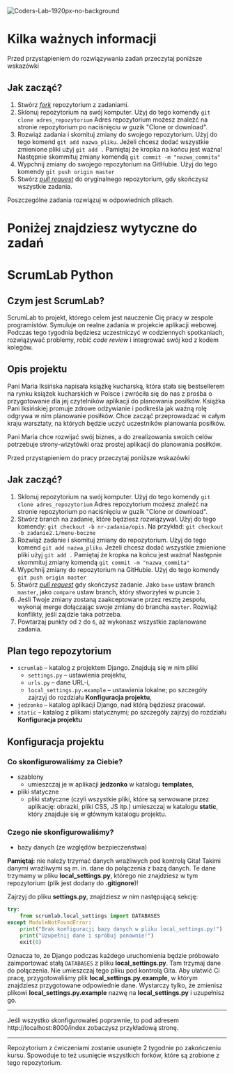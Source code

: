 ![Coders-Lab-1920px-no-background](https://user-images.githubusercontent.com/152855/73064373-5ed69780-3ea1-11ea-8a71-3d370a5e7dd8.png)

# Kilka ważnych informacji

Przed przystąpieniem do rozwiązywania zadań przeczytaj poniższe wskazówki

## Jak zacząć?

1. Stwórz [*fork*](https://guides.github.com/activities/forking/) repozytorium z zadaniami.
2. Sklonuj repozytorium na swój komputer. Użyj do tego komendy `git clone adres_repozytorium`
Adres repozytorium możesz znaleźć na stronie repozytorium po naciśnięciu w guzik "Clone or download".
3. Rozwiąż zadania i skomituj zmiany do swojego repozytorium. Użyj do tego komend `git add nazwa_pliku`.
Jeżeli chcesz dodać wszystkie zmienione pliki użyj `git add .` 
Pamiętaj że kropka na końcu jest ważna!
Następnie skommituj zmiany komendą `git commit -m "nazwa_commita"`
4. Wypchnij zmiany do swojego repozytorium na GitHubie.  Użyj do tego komendy `git push origin master`
5. Stwórz [*pull request*](https://help.github.com/articles/creating-a-pull-request) do oryginalnego repozytorium, gdy skończysz wszystkie zadania.

Poszczególne zadania rozwiązuj w odpowiednich plikach.

# Poniżej znajdziesz wytyczne do zadań

# ScrumLab Python

## Czym jest ScrumLab?

ScrumLab to projekt, którego celem jest nauczenie Cię pracy w zespole programistów. Symuluje on realne zadania
w projekcie aplikacji webowej. Podczas tego tygodnia będziesz uczestniczyć w codziennych spotkaniach, rozwiązywać 
problemy, robić *code review* i integrować swój kod z kodem kolegów.

## Opis projektu

Pani Maria Iksińska napisała książkę kucharską, która stała się bestsellerem na rynku książek kucharskich w Polsce i zwróciła się do nas z prośba o przygotowanie dla jej czytelników aplikacji do planowania posiłków. Książka Pani Iksińskiej promuje zdrowe odżywianie i podkreśla jak ważną rolę odgrywa w nim planowanie posiłków. Chce zacząć przeprowadzać w całym kraju warsztaty, na których będzie uczyć uczestników planowania posiłków.

Pani Maria chce rozwijać swój biznes, a do zrealizowania swoich celów potrzebuje strony-wizytówki oraz prostej aplikacji do planowania posiłków.

Przed przystąpieniem do pracy przeczytaj poniższe wskazówki

## Jak zacząć?

1. Sklonuj repozytorium na swój komputer. Użyj do tego komendy `git clone adres_repozytorium`
Adres repozytorium możesz znaleźć na stronie repozytorium po naciśnięciu w guzik "Clone or download".
2. Stwórz branch na zadanie, które będziesz rozwiązywał. Użyj do tego komendy: `git checkout -b nr-zadania/opis`.
Na przykład: `git checkout -b zadanie2.1/menu-boczne`
3. Rozwiąż zadanie i skomituj zmiany do repozytorium. Użyj do tego komend `git add nazwa_pliku`.
Jeżeli chcesz dodać wszystkie zmienione pliki użyj `git add .` 
Pamiętaj że kropka na końcu jest ważna!
Następnie skommituj zmiany komendą `git commit -m "nazwa_commita"`
4. Wypchnij zmiany do repozytorium na GitHubie.  Użyj do tego komendy `git push origin master`
5. Stwórz [*pull request*](https://help.github.com/articles/creating-a-pull-request) gdy skończysz zadanie.
Jako `base` ustaw branch `master`, jako `compare` ustaw branch, który stworzyłeś w puncie `2`. 
6. Jeśli Twoje zmiany zostaną zaakceptowane przez resztę zespołu, wykonaj merge dołączając swoje zmiany 
do brancha `master`. Rozwiąż konflikty, jeśli zajdzie taka potrzeba. 
7. Powtarzaj punkty od `2` do `6`, aż wykonasz wszystkie zaplanowane zadania.


## Plan tego repozytorium

* `scrumlab` – katalog z projektem Django. Znajdują się w nim pliki 
  - `settings.py` – ustawienia projektu,
  - `urls.py` – dane URL-i,
  - `local_settings.py.example` – ustawienia lokalne; po szczegóły zajrzyj do rozdziału **Konfiguracja projektu**,
* `jedzonko` – katalog aplikacji Django, nad którą będziesz pracował.
* `static` – katalog z plikami statycznymi; po szczegóły zajrzyj do rozdziału **Konfiguracja projektu**

## Konfiguracja projektu

### Co skonfigurowaliśmy za Ciebie?

- szablony
  - umieszczaj je w aplikacji **jedzonko** w katalogu **templates**,
- pliki statyczne
  - pliki statyczne (czyli wszystkie pliki, które są serwowane przez aplikację: obrazki, pliki CSS, JS itp.)
  umieszczaj w katalogu **static**, który znajduje się w głównym katalogu projektu.

### Czego nie skonfigurowaliśmy?

- bazy danych (ze względów bezpieczeństwa)

**Pamiętaj:** nie należy trzymać danych wrażliwych pod kontrolą Gita! Takimi danymi wrażliwymi
są m. in. dane do połączenia z bazą danych. Te dane trzymamy w pliku **local_settings.py**,
którego nie znajdziesz w tym repozytorium (plik jest dodany do **.gitignore**)!

Zajrzyj do pliku **settings.py**, znajdziesz w nim następującą sekcję:

```python
try:
    from scrumlab.local_settings import DATABASES
except ModuleNotFoundError:
    print("Brak konfiguracji bazy danych w pliku local_settings.py!")
    print("Uzupełnij dane i spróbuj ponownie!")
    exit(0)
```

Oznacza to, że Django podczas każdego uruchomienia będzie próbowało zaimportować
stałą `DATABASES` z pliku **local_settings.py**. Tam trzymaj dane do połączenia.
Nie umieszczaj tego pliku pod kontrolą Gita. Aby ułatwić Ci pracę, przygotowaliśmy 
plik **local_settings.py.example**, w którym znajdziesz przygotowane odpowiednie dane.
Wystarczy tylko, że zmienisz plikowi **local_settings.py.example** nazwę na  **local_settings.py** 
i uzupełnisz go.

--- 

Jeśli wszystko skonfigurowałeś poprawnie, to pod adresem http://localhost:8000/index zobaczysz przykładową stronę.


---

Repozytorium z ćwiczeniami zostanie usunięte 2 tygodnie po zakończeniu kursu. Spowoduje to też usunięcie wszystkich forków, które są zrobione z tego repozytorium.
